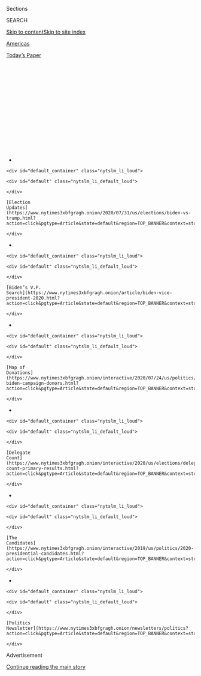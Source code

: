 <div id="app">

<div>

<div>

<div>

<div class="NYTAppHideMasthead css-1q2w90k e1suatyy0">

<div class="section css-ui9rw0 e1suatyy2">

<div class="css-eph4ug er09x8g0">

<div class="css-6n7j50">

</div>

<span class="css-1dv1kvn">Sections</span>

<div class="css-10488qs">

<span class="css-1dv1kvn">SEARCH</span>

</div>

[Skip to content](#site-content)[Skip to site
index](#site-index)

</div>

<div id="masthead-section-label" class="css-1wr3we4 eaxe0e00">

[Americas](https://www.nytimes3xbfgragh.onion/section/world/americas)

</div>

<div class="css-10698na e1huz5gh0">

</div>

</div>

<div id="masthead-bar-one" class="section hasLinks css-15hmgas e1csuq9d3">

<div class="css-uqyvli e1csuq9d0">

</div>

<div class="css-1uqjmks e1csuq9d1">

</div>

<div class="css-9e9ivx">

[](https://myaccount.nytimes3xbfgragh.onion/auth/login?response_type=cookie&client_id=vi)

</div>

<div class="css-1bvtpon e1csuq9d2">

[Today’s
Paper](https://www.nytimes3xbfgragh.onion/section/todayspaper)

</div>

</div>

</div>

</div>

<div data-aria-hidden="false">

<div id="site-content" data-role="main">

<div>

<div class="css-1aor85t" style="opacity:0.000000001;z-index:-1;visibility:hidden">

<div class="css-1hqnpie">

<div class="css-epjblv">

<span class="css-17xtcya">[Americas](/section/world/americas)</span><span class="css-x15j1o">|</span><span class="css-fwqvlz">Lawmakers
‘Alarmed’ by Reports U.S. Envoy Told Brazil It Could Help Re-elect
Trump</span>

</div>

<div class="css-k008qs">

<div class="css-1iwv8en">

<span class="css-18z7m18"></span>

<div>

</div>

</div>

<span class="css-1n6z4y">https://nyti.ms/30hzKHV</span>

<div class="css-1705lsu">

<div class="css-4xjgmj">

<div class="css-4skfbu" data-role="toolbar" data-aria-label="Social Media Share buttons, Save button, and Comments Panel with current comment count" data-testid="share-tools">

  - 
  - 
  - 
  - 
    
    <div class="css-6n7j50">
    
    </div>

  - 

</div>

</div>

</div>

</div>

</div>

</div>

<div id="NYT_TOP_BANNER_REGION" class="css-13pd83m">

<div>

<div id="styln-elections-notifications-menu" class="section interactive-content interactive-size-medium css-1edisqu">

<div class="css-17ih8de interactive-body">

<div class="nytslm_innerContainer" data-aria-live="polite">

<div class="nytslm_title">

</div>

  - 
    
    <div id="default_container" class="nytslm_li_loud">
    
    <div id="default" class="nytslm_li_default_loud">
    
    </div>
    
    [Election
    Updates](https://www.nytimes3xbfgragh.onion/2020/07/31/us/elections/biden-vs-trump.html?action=click&pgtype=Article&state=default&region=TOP_BANNER&context=storylines_menu)
    
    </div>

  - 
    
    <div id="default_container" class="nytslm_li_loud">
    
    <div id="default" class="nytslm_li_default_loud">
    
    </div>
    
    [Biden’s V.P.
    Search](https://www.nytimes3xbfgragh.onion/article/biden-vice-president-2020.html?action=click&pgtype=Article&state=default&region=TOP_BANNER&context=storylines_menu)
    
    </div>

  - 
    
    <div id="default_container" class="nytslm_li_loud">
    
    <div id="default" class="nytslm_li_default_loud">
    
    </div>
    
    [Map of
    Donations](https://www.nytimes3xbfgragh.onion/interactive/2020/07/24/us/politics/trump-biden-campaign-donors.html?action=click&pgtype=Article&state=default&region=TOP_BANNER&context=storylines_menu)
    
    </div>

  - 
    
    <div id="default_container" class="nytslm_li_loud">
    
    <div id="default" class="nytslm_li_default_loud">
    
    </div>
    
    [Delegate
    Count](https://www.nytimes3xbfgragh.onion/interactive/2020/us/elections/delegate-count-primary-results.html?action=click&pgtype=Article&state=default&region=TOP_BANNER&context=storylines_menu)
    
    </div>

  - 
    
    <div id="default_container" class="nytslm_li_loud">
    
    <div id="default" class="nytslm_li_default_loud">
    
    </div>
    
    [The
    Candidates](https://www.nytimes3xbfgragh.onion/interactive/2019/us/politics/2020-presidential-candidates.html?action=click&pgtype=Article&state=default&region=TOP_BANNER&context=storylines_menu)
    
    </div>

  - 
    
    <div id="default_container" class="nytslm_li_loud">
    
    <div id="default" class="nytslm_li_default_loud">
    
    </div>
    
    [Politics
    Newsletter](https://www.nytimes3xbfgragh.onion/newsletters/politics?action=click&pgtype=Article&state=default&region=TOP_BANNER&context=storylines_menu)
    
    </div>

</div>

</div>

</div>

</div>

</div>

<div id="top-wrapper" class="css-1sy8kpn">

<div id="top-slug" class="css-l9onyx">

Advertisement

</div>

[Continue reading the main
story](#after-top)

<div class="ad top-wrapper" style="text-align:center;height:100%;display:block;min-height:250px">

<div id="top" class="place-ad" data-position="top" data-size-key="top">

</div>

</div>

<div id="after-top">

</div>

</div>

<div>

<div id="sponsor-wrapper" class="css-1hyfx7x">

<div id="sponsor-slug" class="css-19vbshk">

Supported by

</div>

[Continue reading the main
story](#after-sponsor)

<div id="sponsor" class="ad sponsor-wrapper" style="text-align:center;height:100%;display:block">

</div>

<div id="after-sponsor">

</div>

</div>

<div class="css-186x18t">

</div>

<div class="css-1vkm6nb ehdk2mb0">

# Lawmakers ‘Alarmed’ by Reports U.S. Envoy Told Brazil It Could Help Re-elect Trump

</div>

The House Foreign Affairs Committee has begun an inquiry into multiple
reports in the Brazilian media that the U.S. ambassador was framing
negotiations over ethanol tariffs in partisan terms.

<div class="css-79elbk" data-testid="photoviewer-wrapper">

<div class="css-z3e15g" data-testid="photoviewer-wrapper-hidden">

</div>

<div class="css-1a48zt4 ehw59r15" data-testid="photoviewer-children">

![<span class="css-16f3y1r e13ogyst0" data-aria-hidden="true">President
Jair Bolsonaro of Brazil with the U.S. ambassador, Todd C. Chapman, in
Brasilia this
month.</span><span class="css-cnj6d5 e1z0qqy90" itemprop="copyrightHolder"><span class="css-1ly73wi e1tej78p0">Credit...</span><span><span>Isac
Nobrega/Brazilian
Presidency</span></span></span>](https://static01.graylady3jvrrxbe.onion/images/2020/07/31/world/31brazil/merlin_175082043_1d8c79a7-ecda-45a1-be27-2a6be6ea4144-articleLarge.jpg?quality=75&auto=webp&disable=upscale)

</div>

</div>

<div class="css-18e8msd">

<div class="css-vp77d3 epjyd6m0">

<div class="css-1baulvz">

By [<span class="css-1baulvz" itemprop="name">Ernesto
Londoño</span>](https://www.nytimes3xbfgragh.onion/by/ernesto-londono),
<span class="css-1baulvz" itemprop="name">Manuela Andreoni</span> and
<span class="css-1baulvz last-byline" itemprop="name">Letícia
Casado</span>

</div>

</div>

  - 
    
    <div class="css-ld3wwf e16638kd2">
    
    July 31,
    2020
    
    </div>

  - 
    
    <div class="css-4xjgmj">
    
    <div class="css-d8bdto" data-role="toolbar" data-aria-label="Social Media Share buttons, Save button, and Comments Panel with current comment count" data-testid="share-tools">
    
      - 
      - 
      - 
      - 
        
        <div class="css-6n7j50">
        
        </div>
    
      - 
    
    </div>
    
    </div>

</div>

</div>

<div class="section meteredContent css-1r7ky0e" name="articleBody" itemprop="articleBody">

<div class="css-1fanzo5 StoryBodyCompanionColumn">

<div class="css-53u6y8">

RIO DE JANEIRO — Members of the House Foreign Affairs Committee said
Friday they were “extremely alarmed” by assertions that the American
ambassador in Brazil had signaled to Brazilian officials they could help
get President Trump re-elected by changing their trade policies.

In a letter sent Friday afternoon, Committee Chairman Eliot L. Engel
demanded that the ambassador, Todd Chapman, produce “any and all
documents referring or related to any discussions” he has held with
Brazilian officials in recent weeks about their nation’s tariffs on
ethanol, an important agricultural export for Iowa, a potential swing
state in the American presidential election.

The committee’s letter was sent in response to reports in the Brazilian
news media this week saying that Mr. Chapman, a career diplomat, made it
clear to Brazilian officials they could bolster Mr. Trump’s electoral
chances in Iowa if Brazil lifted its ethanol tariffs.

Eliminating tariffs would give the Trump administration a welcome trade
victory to present to struggling ethanol producers in Iowa, where
the[president is in a close race with his Democratic rival, Joseph R.
Biden
Jr.](https://www.nytimes3xbfgragh.onion/2020/06/20/us/politics/iowa-polls-trump-biden-ernst-greenfield.html)

</div>

</div>

<div class="css-1fanzo5 StoryBodyCompanionColumn">

<div class="css-53u6y8">

The House committee said it was opening an inquiry into the matter.

The State Department said Friday afternoon in an emailed statement that
“allegations suggesting that Ambassador Chapman has asked Brazilians
to support a specific U.S. candidate are false.”

The statement added: “The United States has long been focused on
reducing tariff barriers and will continue do so.”

[The O Globo
newspaper](https://blogs.oglobo.globo.com/lauro-jardim/post/embaixador-dos-eua-faz-lobby-no-governo-por-etanol-americano.html)
published a story on Thursday saying Mr. Chapman had underscored “the
importance to the Brazilian government of keeping Donald Trump” in
office. Mr. Bolsonaro, a far-right leader, has made closer alignment
with the Trump administration his top foreign policy priority.

A competing newspaper, Estadão, [published an article
Friday](https://economia.estadao.com.br/noticias/geral,embaixador-dos-eua-pede-isencao-para-etanol-americano-mas-governo-diz-que-nao-tem-cabimento,70003381539)
saying its reporters independently confirmed that the ambassador framed
his argument against tariffs in partisan terms. The article said the
Brazilian officials who met with Mr. Chapman rejected the appeal,
declining to be drawn into the American presidential battle.

Neither article named its sources. But Alceu Moreira, a Brazilian
congressman who heads the agricultural caucus, told The New York Times
in an interview that Mr. Chapman had made repeated references to the
electoral calendar during a recent meeting the two had about ethanol.

</div>

</div>

<div class="css-1fanzo5 StoryBodyCompanionColumn">

<div class="css-53u6y8">

He said that Mr. Chapman did not explicitly urge him to help the Trump
campaign or bring up the contest in Iowa — but that the American
ambassador did tie the ethanol issue to the election.

</div>

</div>

<div class="css-79elbk" data-testid="photoviewer-wrapper">

<div class="css-z3e15g" data-testid="photoviewer-wrapper-hidden">

</div>

<div class="css-1a48zt4 ehw59r15" data-testid="photoviewer-children">

![<span class="css-16f3y1r e13ogyst0" data-aria-hidden="true">Corn being
loaded into a truck to be transported for ethanol production in Kelley,
Iowa.</span><span class="css-cnj6d5 e1z0qqy90" itemprop="copyrightHolder"><span class="css-1ly73wi e1tej78p0">Credit...</span><span>Shannon
Stapleton/Reuters</span></span>](https://static01.graylady3jvrrxbe.onion/images/2020/07/31/world/31brazil2/merlin_167532981_ef354301-0c68-447c-93b2-e0b8cabb8d5b-articleLarge.jpg?quality=75&auto=webp&disable=upscale)

</div>

</div>

<div class="css-1fanzo5 StoryBodyCompanionColumn">

<div class="css-53u6y8">

“He said, ‘You know, we have elections in the United States, and that
this is very important,’” Mr. Moreira said, recounting their
conversation. “He said this four or five times.”

In the letter, Mr. Engel said that if Mr. Chapman had pressured the
Brazilians to help the Trump campaign, it could be a violation of the
Hatch Act, a 1939 law that bars federal officials from engaging in
certain partisan
activities.

<div id="NYT_MAIN_CONTENT_1_REGION" class="css-9tf9ac">

<div>

<div id="styln-nfldraft-updates-block" class="section interactive-content interactive-size-medium css-1ftcdic">

<div class="css-17ih8de interactive-body">

<div id="styln-briefing-block" data-asset-id="">

<div class="briefing-block-header-section">

# [Latest Updates: 2020 Election](https://www.nytimes3xbfgragh.onion/2020/07/31/us/elections/biden-vs-trump.html?action=click&pgtype=Article&state=default&region=MAIN_CONTENT_1&context=storylines_live_updates)

<div class="briefing-block-ts">

Updated 2020-08-01T01:26:45.732Z

</div>

</div>

  - [Kamala Harris, a top vice-presidential contender, confronts double
    standards.](https://www.nytimes3xbfgragh.onion/2020/07/31/us/elections/biden-vs-trump.html?action=click&pgtype=Article&state=default&region=MAIN_CONTENT_1&context=storylines_live_updates#link-29fdff45)
  - [Karen Bass and Susan Rice are rising on Biden’s vice-presidential
    shortlist.](https://www.nytimes3xbfgragh.onion/2020/07/31/us/elections/biden-vs-trump.html?action=click&pgtype=Article&state=default&region=MAIN_CONTENT_1&context=storylines_live_updates#link-13ec3d9c)
  - [Trump says Russian bounties to kill U.S. troops ‘never took
    place.’](https://www.nytimes3xbfgragh.onion/2020/07/31/us/elections/biden-vs-trump.html?action=click&pgtype=Article&state=default&region=MAIN_CONTENT_1&context=storylines_live_updates#link-49e9a016)

<div class="briefing-block-footer">

<div class="briefing-block-footer-meta">

[See more
updates](https://www.nytimes3xbfgragh.onion/2020/07/31/us/elections/biden-vs-trump.html?action=click&pgtype=Article&state=default&region=MAIN_CONTENT_1&context=storylines_live_updates)

</div>

</div>

</div>

</div>

</div>

</div>

</div>

“These statements are completely inappropriate for a U.S. ambassador to
make,” Mr. Engel, a Democrat from New York, wrote in the letter, which
was also signed by Representative Albio Sires, who chairs the
Subcommittee on the Western Hemisphere, Civilian Security and Trade.

The letter called on Mr. Chapman to “reassure Congress and the American
people that our Ambassador to Brazil is truly representing the interests
of the United States and not the narrow, political interests of
President Trump."

Promoting favorable terms for American industries abroad is a core
priority for American ambassadors. But American diplomats are reminded
in election years to steer clear of any actions that might reasonably be
construed as partisan.

</div>

</div>

<div class="css-1fanzo5 StoryBodyCompanionColumn">

<div class="css-53u6y8">

The committee’s letter also took issue with Mr. Chapman’s defense of [a
video](https://twitter.com/BolsonaroSP/status/1287540044677488641?s=20)
promoting the Trump campaign that Eduardo Bolsonaro, a federal lawmaker
and a son of President Jair Bolsonaro, posted Sunday on Twitter.

The video ends with a slide that says “Trump 2020: The Great Victory.”

Asked about the video in [an interview with O
Globo,](https://oglobo.globo.com/mundo/embaixador-dos-eua-defende-eduardo-bolsonaro-apos-critica-de-deputado-americano-liberdade-de-expressao-24555110)
Mr. Chapman said he saw no problem with Eduardo Bolsonaro’s endorsement.

“I’m a big defender of freedom of expression,” Mr. Chapman told the
newspaper. “And everyone is free to say who they like and who they’re
against as they see fit; I’m not going to tell someone they can’t speak
in favor or against my
president.”

</div>

</div>

<div class="css-79elbk" data-testid="photoviewer-wrapper">

<div class="css-z3e15g" data-testid="photoviewer-wrapper-hidden">

</div>

<div class="css-1a48zt4 ehw59r15" data-testid="photoviewer-children">

<div class="css-1xdhyk6 erfvjey0">

<span class="css-1ly73wi e1tej78p0">Image</span>

<div class="css-zjzyr8">

<div data-testid="lazyimage-container" style="height:257.77777777777777px">

</div>

</div>

</div>

<span class="css-16f3y1r e13ogyst0" data-aria-hidden="true">Eduardo
Bolsonaro after a meeting with President Trump at the White House last
year.</span><span class="css-cnj6d5 e1z0qqy90" itemprop="copyrightHolder"><span class="css-1ly73wi e1tej78p0">Credit...</span><span>Evan
Vucci/Associated Press</span></span>

</div>

</div>

<div class="css-1fanzo5 StoryBodyCompanionColumn">

<div class="css-53u6y8">

Mr. Engel and Mr. Sires, a Democrat from New Jersey, said the ambassador
should have responded differently.

“While Mr. Bolsonaro has the right to speak freely, it is simply not
appropriate for sitting government officials — in any branch of
government — to promote the campaigns of candidates in the United
States,” the congressmen wrote. “We frankly believe that you should know
better.”

Eduardo Bolsonaro is the rare Brazilian official who has openly
supported lowering ethanol tariffs for American sellers. [In a video he
posted last
September](https://www.facebookcorewwwi.onion/bolsonaro.enb/posts/1250533498472605),
he said taking a hit on ethanol would be a boon for Brazilian exporters
of meat and sugar by improving the chances of a free-trade agreement
between the two countries.

</div>

</div>

<div class="css-1fanzo5 StoryBodyCompanionColumn">

<div class="css-53u6y8">

“That could bring so many benefits to us as Brazilians,” said the
younger Mr. Bolsonaro, an ardent supporter of Mr. Trump who wore a “Make
Brazil Great Again” baseball cap during a visit to the White House last
year.

The United States has long pushed Brazil to lower tariffs on ethanol.
Those talks gained a new sense of urgency in recent months as the
coronavirus pandemic led to plummeting demand, and American ethanol
sellers were squeezed by the trade dispute between Beijing and
Washington.

Currently, American ethanol companies can sell up to 750 million liters
of ethanol to Brazil per year without paying tariffs. Any sales beyond
that are subject to a 20 percent tax. The Brazilian government raised
the tariff-free cap last September from 600 million liters — a gesture
intended to give Brazilian sugar producers greater access to the
American market.

Mr. Trump hailed that move, [calling
it](https://twitter.com/realdonaldtrump/status/1168714708691632129)“great
progress for our Farmers.”

But Washington did not make good on the sugar access, which left the
Brazilians feeling embittered.

The current ethanol tariff framework is set to expire in August. If the
two countries don’t reach a deal, Brazil will apply a 20 percent tax to
all ethanol imports, a blow to an industry that is pleading for
government bailouts.

Mr. Moreira, the Brazilian congressman who heads the agricultural
caucus, said he told Mr. Chapman that Brazilian politicians also had
political considerations to consider, given coming municipal elections
in September. Ethanol producers in Brazil’s northeast states would look
dimly on tariff rules that put them at a competitive disadvantage.

“Is the ethanol producer very important electorally speaking? Yes, very
important,” Mr. Moreira said. “We very much like the American people,
but we like our people more.”

</div>

</div>

<div class="css-1fanzo5 StoryBodyCompanionColumn">

<div class="css-53u6y8">

Congressman Arnaldo Jardim, who leads a Brazilian congressional bloc
that supports ethanol producers, said Mr. Chapman has been negotiating
with a sense of urgency as the deadline approaches.

“Let’s just say he’s putting pressure” on Brazilian officials, said Mr.
Jardim, adding that he had not personally met with the ambassador about
this issue, but regularly speaks to several officials who have. “He’s
saying that this is paramount for the United States and paramount for
Trump.”

Orlando Ribeiro, who heads the department of commercial and
international relations at Brazil’s Ministry of Agriculture, said that
negotiators had hoped to reach a deal on ethanol tariffs before the
August deadline that took into account the interests of all
stakeholders.

Barring that, he said he feared Mr. Trump and Mr. Bolsonaro could hash
out a deal over the phone at the last minute.

“What could happen is that on the eve, Trump could call Bolsonaro and
they might decide to lift all” tariffs, he
said.

</div>

</div>

<div>

</div>

</div>

<div>

</div>

<div>

</div>

<div id="NYT_BELOW_MAIN_CONTENT_REGION">

<div>

<div id="STLYN_guide_v1_STYLN_guide_a" class="section css-l08pwh interactive-content interactive-size-medium">

<div class="css-17ih8de interactive-body">

<div class="g-story g-freebird g-max-limit" data-preview-slug="styln-scroll-guide">

</div>

<div id="g-electionguide-id" class="g-electionguide">

<div class="g-electionguide-container">

<div class="g-electionguide-wrapper">

<div class="g-electionguide-logo">

</div>

# Our 2020 Election Guide

Updated July 31, 2020

  - 
    
    -----
    
    ## The Latest
    
      - President Trump’s assault on the Postal Service is intersecting
        with his attacks on mail-in voting. [Voting rights groups say it
        is a recipe for
        disaster.](https://www.nytimes3xbfgragh.onion/2020/07/31/us/politics/trump-usps-mail-delays.html?action=click&pgtype=Article&state=default&region=BELOW_MAIN_CONTENT&context=storylines_guide)

  - 
    
    -----
    
    ## Biden’s V.P. Search
    
      - [Here are 13
        women](https://www.nytimes3xbfgragh.onion/article/biden-vice-president-2020.html?action=click&pgtype=Article&state=default&region=BELOW_MAIN_CONTENT&context=storylines_guide)
        who have been under consideration to be Joe Biden’s running
        mate, and why each might be chosen — and might not be.

  - 
    
    -----
    
    ## Keep Up With Our Coverage
    
      - Get an
        [email](https://www.nytimes3xbfgragh.onion/newsletters/politics?action=click&pgtype=Article&state=default&region=BELOW_MAIN_CONTENT&context=storylines_guide)
        recapping the day’s news
    
    <!-- end list -->
    
      - Download our mobile app on
        [iOS](https://apps.apple.com/us/app/nytimes/id284862083?ls=1&mat_click_id=5c79ae7455014fd1bd66b5610c05b8f2-20191112-16948&referrer=mat_click_id%3D5c79ae7455014fd1bd66b5610c05b8f2-20191112-16948%26link_click_id%3D722930677036718082)
        and
        [Android](http://a.localytics.com/android?id=com.nytimes.android&referrer=utm_source%3Dother_nyt_mobile_web%26utm_medium%3DWeb%2520page%26utm_term%3DGeneral%2520Mobile%2520Page%26utm_campaign%3DNYT%2520Mobile%2520General%2520Page)
        and turn on Breaking News and Politics alerts

</div>

</div>

</div>

</div>

</div>

</div>

</div>

<div>

</div>

<div>

<div id="bottom-wrapper" class="css-1ede5it">

<div id="bottom-slug" class="css-l9onyx">

Advertisement

</div>

[Continue reading the main
story](#after-bottom)

<div id="bottom" class="ad bottom-wrapper" style="text-align:center;height:100%;display:block;min-height:90px">

</div>

<div id="after-bottom">

</div>

</div>

</div>

</div>

</div>

## Site Index

<div>

</div>

## Site Information Navigation

  - [© <span>2020</span> <span>The New York Times
    Company</span>](https://help.nytimes3xbfgragh.onion/hc/en-us/articles/115014792127-Copyright-notice)

<!-- end list -->

  - [NYTCo](https://www.nytco.com/)
  - [Contact
    Us](https://help.nytimes3xbfgragh.onion/hc/en-us/articles/115015385887-Contact-Us)
  - [Work with us](https://www.nytco.com/careers/)
  - [Advertise](https://nytmediakit.com/)
  - [T Brand Studio](http://www.tbrandstudio.com/)
  - [Your Ad
    Choices](https://www.nytimes3xbfgragh.onion/privacy/cookie-policy#how-do-i-manage-trackers)
  - [Privacy](https://www.nytimes3xbfgragh.onion/privacy)
  - [Terms of
    Service](https://help.nytimes3xbfgragh.onion/hc/en-us/articles/115014893428-Terms-of-service)
  - [Terms of
    Sale](https://help.nytimes3xbfgragh.onion/hc/en-us/articles/115014893968-Terms-of-sale)
  - [Site
    Map](https://spiderbites.nytimes3xbfgragh.onion)
  - [Help](https://help.nytimes3xbfgragh.onion/hc/en-us)
  - [Subscriptions](https://www.nytimes3xbfgragh.onion/subscription?campaignId=37WXW)

</div>

</div>

</div>

</div>
